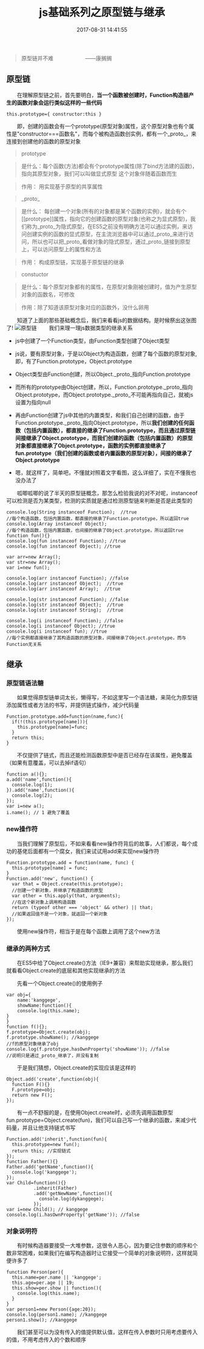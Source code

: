 ﻿---
title: js基础系列之原型链与继承
date: 2017-08-31 14:41:55
tags: 
	- js
	- 前端
categories:
    - js

---


>原型链并不难&emsp;&emsp;&emsp;&emsp;&emsp;&emsp;——康搁搁

<!-- more -->

## 原型链
&emsp;&emsp;在理解原型链之前，首先要明白，**当一个函数被创建时，Function构造器产生的函数对象会运行类似这样的一些代码**

    this.prototype={ constructor:this }

&emsp;&emsp;即，创建的函数会有一个prototype(原型对象)属性，这个原型对象也有个属性是"constructor===函数名"，而每个被构造函数创实例，都有一个_proto_，来连接到创建他的函数的原型对象

>prototype

>是什么：每个函数(方法)都会有个prototype属性(除了bind方法建的函数)，指向其原型对象，我们可以叫做显式原型                这个对象伴随着函数而生

>作用：	用实现基于原型的共享属性

>\_proto\_

>是什么： 每创建一个对象(所有的对象都是某个函数的实例)，就会有个[[prototype]]属性，指向它的创建函数的原型对象(也称之为显式原型)，我们称为\_proto\_为隐式原型，在ES5之前没有明确方法可以通过实例，来访问创建实例的函数的显式原型，在主流浏览器中可以通过\_proto\_来进行访问，所以也可以把\_proto\_看做对象的隐式原型，通过\_proto\_链接到原型上，可以访问原型上的属性和方法

>作用：	构成原型链，实现基于原型链的继承

>constuctor

>是什么：每个原型对象都有的属性，在原型对象刚被创建时，值为产生原型对象的函数名，可修改

>作用：除了知道该原型对象对应的函数外，没什么卵用

&emsp;&emsp;知道了上面的那些基础概念后，我们来看看js的数据结构。是时候祭出这张图了!
![原型链](../img/yuanlinglian.png)
&emsp;&emsp;我们来理一理js数据类型的继承关系

+ js中创建了一个Function类型，由Function类型创建了Object类型

+ js说，要有原型对象，于是以Object为构造函数，创建了每个函数的原型对象,即，有了Function.prototype，Object.prototype

+ Object类型由Function创建，所以Object.\_proto\_指向Function.prototype

+ 而所有的prototype由Object创建，所以，Function.prototype.\_proto\_指向Object.prototype，而Object.prototype.\_proto\_不可能再指向自己，就被js设置为指向null

+ 再由Function创建了js中其他的内置类型，和我们自己创建的函数，由于Function.prototype._proto_指向Object.prototype，所以**我们创建的任何函数（包括内置函数），都直接的继承了Function.prototype，而且通过原型链间接继承了Object.prototype，而我们创建的函数（包括内置函数）的原型对象都直接继承了Object.prototype，函数的实例都直接继承了fun.prototype（我们创建的函数或者内置函数的原型对象），间接的继承了Object.prototype**

+ 嗯，就这样了，简单吧，不懂就对照着文字看图，这么详细了，实在不懂我也没办法了

&emsp;&emsp;呱唧呱唧的说了半天的原型链概念，那怎么检验我说的对不对呢，instanceof可以检测是否为某类型，检测的实质就是通过检测原型链来判断是否是此类型的

    console.log(String instanceof Function);  //true
    //每个构造函数，包括内置函数，都直接的继承了Function.prototype，所以返回true
    console.log(Array instanceof Object);
    //每个构造函数，包括内置函数，也间接的继承了Object.prototype，所以返回true
    function fun(){}
    console.log(fun instanceof Function); //true
    console.log(fun instanceof Object); //true
    
    var arr=new Array();
    var str=new Array();
    var i=new fun();
    
    console.log(arr instanceof Function); //false
    console.log(arr instanceof Object);  //true
    console.log(arr instanceof Array);  //true
    
    console.log(str instanceof Function); //false
    console.log(str instanceof Object);  //true
    console.log(str instanceof String);  //true
    
    console.log(i instanceof Function); //false
    console.log(i instanceof Object); //true
    console.log(i instanceof fun); //true
    //每个实例都直接继承了其构造函数的原型对象，间接继承了Object.prototype，而与Function无关系
    
## 继承
### 原型链语法糖
&emsp;&emsp;如果觉得原型链单词太长，懒得写，不如这里写一个语法糖，来简化为原型链添加属性或者方法的书写，并提供链式操作，减少代码量

    Function.prototype.add=function(name,func){
      if(!(this.prototype[name])){
        this.prototype[name]=func;
      }
      return this;
    }
    
 &emsp;&emsp;不仅提供了链式，而且还能检测函数原型中是否已经存在该属性，避免覆盖（如果有意覆盖，可以去掉if语句）   
    
    function a(){};
    a.add('name',function(){
      console.log(1);
    }).add('name',function(){
      console.log(2);
    });
    var i=new a();
    i.name(); // 1 避免了覆盖
    
### new操作符
&emsp;&emsp;当我们理解了原型后，不如来看看new操作符背后的故事，人们都说，每个成功的基佬后面都有一个腐女，我们来试试用add来实现new操作符

    Function.prototype.add = function(name, func) {
      this.prototype[name] = func;
    }
    Function.add('new', function() {
      var that = Object.create(this.prototype);
      //创建一个新对象，并继承了构造函数的原型
      var other = this.apply(that, arguments);
      //在这个新对象上调用构造函数
      return (typeof other === 'object' && other) || that;
      //如果返回值不是一个对象，就返回一个新对象
    });

&emsp;&emsp;使用new操作符，相当于是在每个函数上调用了这个new方法

### 继承的两种方式
&emsp;&emsp;在ES5中给了Object.create()方法（IE9+兼容）来帮助实现继承，那么我们就看看Object.create的底层和其他实现继承的方法

&emsp;&emsp;先看一个Object.create()的使用例子

    var obj={
        name:'kanggege',
        showName:function(){
        console.log(this.name);
    }
    }
    function f(){};
    f.prototype=Object.create(obj);
    f.prototype.showName(); //kanggege
    //f的原型对象继承了obj
    console.log(f.prototype.hasOwnProperty('showName')); //false
    //说明只是通过_proto_继承了，并没有复制

&emsp;&emsp;于是我们猜想，Object.create的实现应该是这样的

    Object.add('create',function(obj){
      function F(){}
      F.prototype=obj;
      return new F();
    });
    
&emsp;&emsp;有一点不舒服的是，在使用Object.create时，必须先调用函数原型fun.prototype=Object.create(fun)，我们可以自己写一个继承的函数，来减少代码量，并且让他支持链式书写

    Function.add('inherit',function(fun){
      this.prototype=new fun();
      return this; //实现链式
    });
    function Father(){}
    Father.add('getName',function(){
      console.log('kanggege');
    });
    var Child=function(){}
              .inherit(Father)
              .add('getNewName',function(){
                console.log(dykanggege);
              });
    var i=new Child(); // kanggege
    console.log(i.hasOwnProperty('getName')); //false

### 对象说明符
&emsp;&emsp;有时候构造器要接受一大堆参数，这很令人恶心，因为要记住参数的顺序和个数非常困难，如果我们在编写构造器时让它接受一个简单的对象说明符，这样就简便许多了
    
    function Person(per){
      this.name=per.name || 'kanggege';
      this.age=per.age || 19;
      this.show=per.show || function(){
        console.log(this.name);
      }
    }
    var person1=new Person({age:20});
    console.log(person1.name); //kanggege
    person1.show(); //kanggege

&emsp;&emsp;我们甚至可以为没有传入的值提供默认值，这样在传入参数时只用考虑要传入的值，不用考虑传入的个数和顺序                                                                                                                                                                                                                                                                                                                                                                                                                                                                                                                                                                                                                                                                                                                                                                                                                                                                                                                                                                                                                                                                                                                                                                                                                                                                                                                                                                                                                                                                                                                                                                                                                                                                           